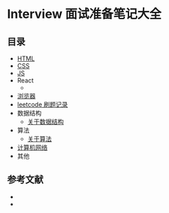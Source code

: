 # Interview 面试准备笔记大全

## 目录

* [HTML](https://github.com/zg-zhang/nokebook/blob/master/Interview/HTML/README.md)
* [CSS](https://github.com/zg-zhang/nokebook/blob/master/Interview/CSS/README.md)
* [JS](https://github.com/zg-zhang/nokebook/blob/master/Interview/JavaScript/README.md)
* React
    * []()
* [浏览器]()
* [leetcode 刷题记录](https://github.com/zg-zhang/nokebook/blob/master/Interview/leetcode/README.md)
* 数据结构
    * [关于数据结构](https://github.com/zg-zhang/nokebook/blob/master/Interview/data-structure/README.md)
* 算法
    * [关于算法](https://github.com/zg-zhang/nokebook/blob/master/Interview/algorithm/README.md)
* [计算机网络](https://github.com/zg-zhang/nokebook/blob/master/Interview/NetWork/README.md)
* 其他 []()

## 参考文献

* []()
* []()
